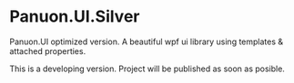 # Panuon.UI.Silver
Panuon.UI optimized version. A beautiful wpf ui library using templates &amp; attached properties.

This is a developing version. Project will be published as soon as posible.
